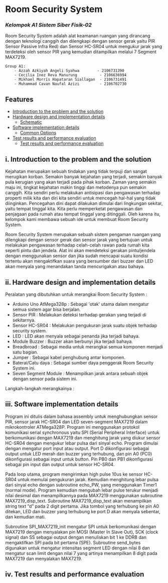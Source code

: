 #   Room Security System
### _Kelompok A1 Sistem Siber Fisik-02_

Room Security System adalah alat keamanan ruangan yang dirancang dengan teknologi canggih dan dilengkapi dengan sensor gerak yaitu PIR Sensor Passive Infra Red) dan Sensor HC-SR04 untuk mengukur jarak yang terdeteksi oleh sensor PIR yang kemudian ditampilkan melalui 7 Segment MAX7219.

    Group A1:
        - Azzah Azkiyah Angeli Syahwa        - 2106731390
        - Cecilia Inez Reva Manurung          - 2106636994
        - Mikhael Morris Hapataran Siallagan  - 2106731491
        - Muhammad Cavan Naufal Azizi	      - 2106702730

## Features

-   [Introduction to the problem and the solution](#introduction-to-the-problem-and-the-solution)
-   [Hardware design and implementation details](#hardware-design-and-implementationdetails)
    -   [Schematic](#common-options)
-   [Software implementation details](#software-implementation-details)
    -   [Common Options](#common-options)
-   [Test results and performance evaluation](#test-results-and-performance-evaluation)
    -   [Test results and performance evaluation](#test-results-and-performance-evaluation)


## i. Introduction to the problem and the solution

Kejahatan merupakan sebuah tindakan yang tidak terpuji dan sangat merugikan korban. Semakin banyak kejahatan yang terjadi, semakin banyak pula kerugian yang akan terjadi pada pihak korban. Zaman yang semakin maju ini, tingkat kejahatan makin tinggi dan metodenya pun semakin canggih. Kita sendiri perlu melakukan antisipasi dan pengawasan terhadap properti milik kita dan diri kita sendiri untuk mencegah hal-hal yang tidak diinginkan. Pencegahan dini dapat dilakukan dimulai dari lingkungan sekitar, yaitu tempat tinggal kita. Kita perlu memperketat pengawasan dan penjagaan pada rumah atau tempat tinggal yang ditinggali. Oleh karena itu, kelompok kami membawa sebuah ide untuk membuat Room Security System.

Room Security System merupakan sebuah sistem pengaman ruangan yang dilengkapi dengan sensor gerak dan sensor jarak yang bertujuan untuk melakukan pengawasan terhadap celah-celah rawan pada rumah kita seperti pintu dan jendela. Alat ini akan mendeteksi gerakan pintu/jendela dengan menggunakan sensor dan jika sudah mencapai suatu kondisi tertentu akan mengaktifkan suara yang bersumber dari buzzer dan LED akan menyala yang menandakan tanda mencurigakan atau bahaya.

## ii. Hardware design and implementation details

Peralatan yang dibutuhkan untuk merangkai Room Security System :

- Arduino Uno AtMega328p : Sebagai 'otak' utama dalam mengatur semua sistem agar bisa berjalan.
- Sensor PIR : Melakukan deteksi terhadap gerakan yang terjadi di sekitarnya.
- Sensor HC-SR04 : Melakukan pengukuran jarak suatu objek terhadap security system.
- LED : LED akan menyala sebagai penanda jika terjadi bahaya.
- Module Buzzer : Buzzer akan berbunyi jika terjadi bahaya.
- Breadbroad : Sebagai media untuk merangkai semua komponen menjadi satu bagian.
- Jumper : Sebagai kabel penghubung antar komponen.
- Baterai/Catu daya : Sebagai sumber daya penggerak Room Security System ini.
- Seven Segment Module : Menampilkan jarak antara sebuah objek dengan sensor pada sistem ini.

Langkah-langkah merangkainya :

## iii. Software implementation details

Program ini ditulis dalam bahasa assembly untuk menghubungkan sensor PIR, sensor jarak HC-SR04 dan LED seven-segment MAX7219 dalam mikrokontroler ATMega328P. Program ini menggunakan protokol komunikasi serial synchronous yaitu SPI (Serial Peripheral Interface) untuk berkomunikasi dengan MAX7219 dan menghitung jarak yang diukur sensor HC-SR04 dengan mengukur lebar pulsa dari sinyal echo. Program dimulai dengan mengatur port input atau output. Port D dikonfigurasi sebagai output untuk LED merah dan buzzer yang terhubung, dan pin A0 (PC0) dikonfigurasi sebagai input untuk button. Pin PB0 dan PB1 dikonfigurasi sebagai pin input dan output untuk sensor HC-SR04. 

Pada loop utama, program mengirimkan high pulse 10us ke sensor HC-SR04 untuk memulai pengukuran jarak. Kemudian menghitung lebar pulsa dari sinyal echo dengan subroutine echo_PW, yang menggunakan Timer1 (normal mode). Program kemudian mengubah lebar pulse terukur menjadi nilai desimal dan menampilkannya pada MAX7219 menggunakan subroutine MAX7219_disp_text. Subroutine MAX7219_disp_text akan menampilkan string text “d” pada 2 digit pertama. Jika tombol yang terhubung ke pin A0 ditekan, LED dan buzzer yang terhubung ke port D akan menyala sebentar, dan kemudian mati. 

Subroutine SPI_MAX7219_init mengatur SPI untuk berkomunikasi dengan MAX7219 dengan menyalakan pin MOSI (Master In Slave Out), SCK (clock signal) dan SS sebagai output dengan menuliskan bit 1 ke DDRB dan mengaktifkan SPI pada bit pertama (SPE). Subroutine send_bytes digunakan untuk mengatur intensitas segment LED dengan nilai 8 dan mengatur scan limit dengan nilai 7 yang artinya menampilkan 8 digit pada MAX7219 dan menyalakan MAX7219.


## iv. Test results and performance evaluation
